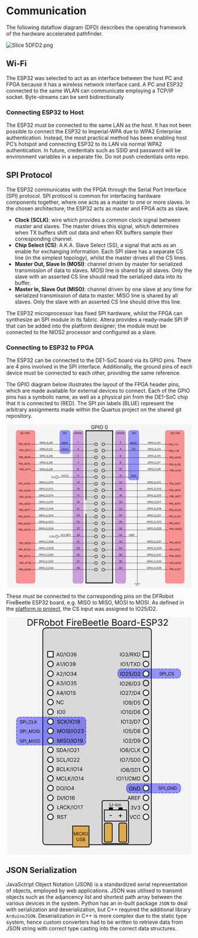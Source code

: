 # Communication

The following dataflow diagram (DFD) describes the operating framework of the hardware accelerated pathfinder.

![Slice 5DFD2.png](https://prod-files-secure.s3.us-west-2.amazonaws.com/a274f64f-7d43-4fa8-bc47-cab5a7073be2/74587c48-3d38-4b37-92aa-9e7ec4ebb265/Slice_5DFD2.png)

## Wi-Fi

The ESP32 was selected to act as an interface between the host PC and FPGA because it has a wireless network interface card. A PC and ESP32 connected to the same WLAN can communicate employing a TCP/IP socket. Byte-streams can be sent bidirectionally

### Connecting ESP32 to Host

The ESP32 must be connected to the same LAN as the host. It has not been possible to connect the ESP32 to Imperial-WPA due to WPA2 Enterprise authentication. Instead, the most practical method has been enabling host PC’s hotspot and connecting ESP32 to its LAN via normal WPA2 authentication. In future, credentials such as SSID and password will be environment variables in a separate file. Do not push credentials onto repo.

## SPI Protocol

The ESP32 communicates with the FPGA through the Serial Port Interface (SPI) protocol. SPI protocol is common for interfacing hardware components together, where one acts as a master to one or more slaves. In the chosen architecture, the ESP32 acts as master and FPGA acts as slave.

- **Clock (SCLK)**: wire which provides a common clock signal between master and slaves. The master drives this signal, which determines when TX buffers shift out data and when RX buffers sample their corresponding channel.
- **Chip Select (CS)**: A.K.A. Slave Select (SS), a signal that acts as an enable for exchanging information. Each SPI slave has a separate CS line (in the simplest topology), whilst the master drives all the CS lines.
- **Master Out, Slave In (MOSI)**: channel driven by master for serialized transmission of data to slaves. MOSI line is shared by all slaves. Only the slave with an asserted CS line should read the serialized data into its buffer.
- **Master In, Slave Out (MISO)**: channel driven by one slave at any time for serialized transmission of data to master. MISO line is shared by all slaves. Only the slave with an asserted CS line should drive this line.

The ESP32 microprocessor has fixed SPI hardware, whilst the FPGA can synthesize an SPI module in its fabric. Altera provides a ready-made SPI IP that can be added into the platform designer; the module must be connected to the NIOS2 processor and configured as a slave.

### Connecting to ESP32 to FPGA

The ESP32 can be connected to the DE1-SoC board via its GPIO pins. There are 4 pins involved in the SPI interface. Additionally, the ground pins of each device must be connected to each other, providing the same reference.

The GPIO diagram below illustrates the layout of the FPGA header pins, which are made available for external devices to connect. Each of the GPIO pins has a symbolic name, as well as a physical pin from the DE1-SoC chip that it is connected to (RED). The SPI pin labels (BLUE) represent the arbitrary assignments made within the Quartus project on the shared git repository.

<img src="./images/FPGA_GPIO_diagram.png" style="display: block; margin: 0 auto" width="500" />

These must be connected to the corresponding pins on the DFRobot FireBeetle ESP32 board, e.g. MISO to MISO, MOSI to MOSI. As defined in the [platform.io project](../software/esp/Pathfinder/src/main.cpp), the CS input was assigned to IO25/D2.


<img src="./images/ESP32_diagram.png" style="display: block; margin: 0 auto" width="500" />


## JSON Serialization

JavaSctript Object Notation (JSON) is a standardized serial representation of objects, employed by web applications. JSON was utilised to transmit objects such as the adjancency list and shortest path array between the various devices in the system. Python has an in-built package `JSON` to deal with serialization and deserialization, but C++ required the additional library `ArduinoJSON`. Deserialization in C++ is more complex due to the static type system, hence custom converters had to be written to retrieve data from JSON string with correct type casting into the correct data structures.